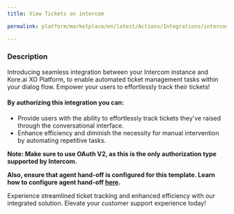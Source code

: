 ```yaml
---
title: View Tickets on intercom

permalink: platform/marketplace/en/latest/Actions/Integrations/intercom_viewTickets

---
```

<base target="_blank">

### Description

Introducing seamless integration between your Intercom instance and Kore.ai XO Platform, to enable automated ticket management tasks within your dialog flow. Empower your users to effortlessly track their tickets!


#### By authorizing this integration you can:
- Provide users with the ability to effortlessly track tickets they've raised through the conversational interface.
- Enhance efficiency and diminish the necessity for manual intervention by automating repetitive tasks.

**Note: Make sure to use OAuth V2, as this is the only authorization type supported by Intercom.**

**Also, ensure that agent hand-off is configured for this template. Learn how to configure agent hand-off [here](https://docs.kore.ai/xo/how-tos/build-a-banking-assistant/deploy-the-assistant/configure-an-agent-transfer/?h=agent+transfer).**

Experience streamlined ticket tracking and enhanced efficiency with our integrated solution. Elevate your customer support experience today!
